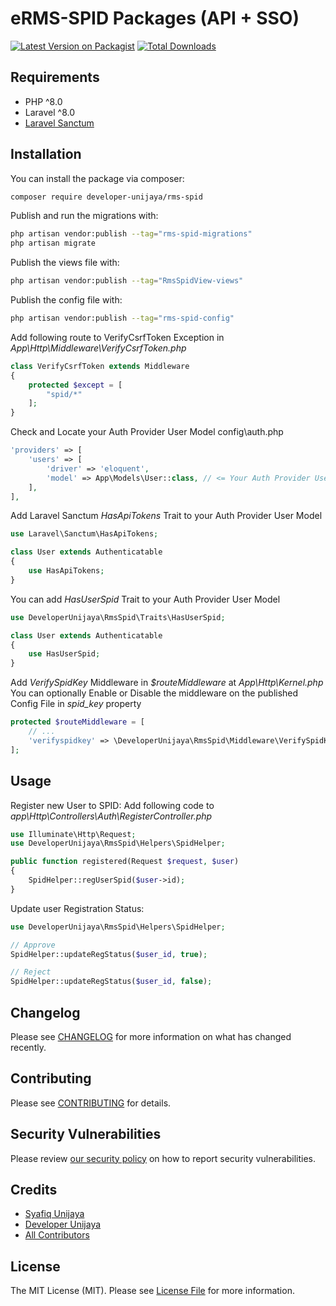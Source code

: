 # eRMS-SPID Packages (API + SSO)

[![Latest Version on Packagist](https://img.shields.io/packagist/v/developer-unijaya/rms-spid.svg?style=flat-square)](https://packagist.org/packages/developer-unijaya/rms-spid)
[![Total Downloads](https://img.shields.io/packagist/dt/developer-unijaya/rms-spid.svg?style=flat-square)](https://packagist.org/packages/developer-unijaya/rms-spid)

## Requirements

- PHP ^8.0
- Laravel ^8.0
- [Laravel Sanctum](https://laravel.com/docs/8.x/sanctum)

## Installation

You can install the package via composer:

```bash
composer require developer-unijaya/rms-spid
```

Publish and run the migrations with:

```bash
php artisan vendor:publish --tag="rms-spid-migrations"
php artisan migrate
```

Publish the views file with:

```bash
php artisan vendor:publish --tag="RmsSpidView-views"
```

Publish the config file with:

```bash
php artisan vendor:publish --tag="rms-spid-config"
```

Add following route to VerifyCsrfToken Exception in _App\Http\Middleware\VerifyCsrfToken.php_

```php
class VerifyCsrfToken extends Middleware
{
    protected $except = [
        "spid/*"
    ];
}
```

Check and Locate your Auth Provider User Model
config\auth.php

```php
'providers' => [
    'users' => [
        'driver' => 'eloquent',
        'model' => App\Models\User::class, // <= Your Auth Provider User Model
    ],
],
```

Add Laravel Sanctum _HasApiTokens_ Trait to your Auth Provider User Model

```php
use Laravel\Sanctum\HasApiTokens;

class User extends Authenticatable
{
    use HasApiTokens;
}
```

You can add _HasUserSpid_ Trait to your Auth Provider User Model

```php
use DeveloperUnijaya\RmsSpid\Traits\HasUserSpid;

class User extends Authenticatable
{
    use HasUserSpid;
}
```

Add _VerifySpidKey_ Middleware in _$routeMiddleware_ at _App\Http\Kernel.php_
You can optionally Enable or Disable the middleware on the published Config File in *spid_key* property
```php
protected $routeMiddleware = [
    // ...
    'verifyspidkey' => \DeveloperUnijaya\RmsSpid\Middleware\VerifySpidKey::class,
];
```

## Usage

Register new User to SPID:
Add following code to _app\Http\Controllers\Auth\RegisterController.php_ 
```php
use Illuminate\Http\Request;
use DeveloperUnijaya\RmsSpid\Helpers\SpidHelper;

public function registered(Request $request, $user)
{
    SpidHelper::regUserSpid($user->id);
}
```

Update user Registration Status:
```php
use DeveloperUnijaya\RmsSpid\Helpers\SpidHelper;

// Approve
SpidHelper::updateRegStatus($user_id, true);

// Reject
SpidHelper::updateRegStatus($user_id, false);
```

## Changelog

Please see [CHANGELOG](CHANGELOG.md) for more information on what has changed recently.

## Contributing

Please see [CONTRIBUTING](CONTRIBUTING.md) for details.

## Security Vulnerabilities

Please review [our security policy](../../security/policy) on how to report security vulnerabilities.

## Credits

- [Syafiq Unijaya](https://github.com/syafiq-unijaya)
- [Developer Unijaya](https://github.com/developer-unijaya)
- [All Contributors](../../contributors)

## License

The MIT License (MIT). Please see [License File](LICENSE.md) for more information.
